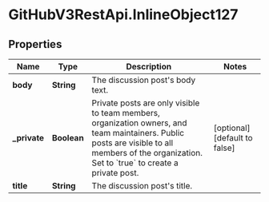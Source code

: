 # GitHubV3RestApi.InlineObject127

## Properties

Name | Type | Description | Notes
------------ | ------------- | ------------- | -------------
**body** | **String** | The discussion post&#39;s body text. | 
**_private** | **Boolean** | Private posts are only visible to team members, organization owners, and team maintainers. Public posts are visible to all members of the organization. Set to &#x60;true&#x60; to create a private post. | [optional] [default to false]
**title** | **String** | The discussion post&#39;s title. | 


